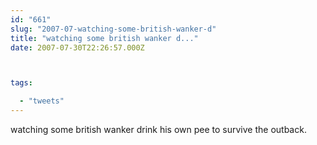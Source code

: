 ```yaml
---
id: "661"
slug: "2007-07-watching-some-british-wanker-d"
title: "watching some british wanker d..."
date: 2007-07-30T22:26:57.000Z



tags:

  - "tweets"
---
```

<div class="sqs-html-content">
  <p>watching some british wanker drink his own pee to survive the outback.</p>
</div>
